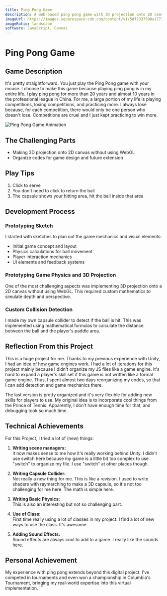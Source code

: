 ```yaml
---
title: Ping Pong Game
description: A web-based ping pong game with 3D projection onto 2D canvas, created by a former professional ping pong player with 20+ years of experience.
imageUrl: https://images.squarespace-cdn.com/content/v1/5df7337598a1771a4a73ef26/ba6206fa-a0a0-4dc1-a154-666695762c63/FPP_Table_Tennis_Game_cropped.gif?format=2500w
imageRatio: landscape
software: JavaScript, Canvas
---
```


# Ping Pong Game

## Game Description

It's pretty straightforward. You just play the Ping Pong game with your mouse. I choose to make this game because playing ping pong is in my entire life. I play ping pong for more than 20 years and almost 10 years in the professional league in China. For me, a large portion of my life is playing competitions, losing competitions, and practicing more. I always lose because, for each competition, there would only be one person who doesn't lose. Competitions are cruel and I just kept practicing to win more.

<div class="image-grid">
  <div>
    <img src="https://images.squarespace-cdn.com/content/v1/5df7337598a1771a4a73ef26/ba6206fa-a0a0-4dc1-a154-666695762c63/FPP_Table_Tennis_Game_cropped.gif?format=2500w" alt="Ping Pong Game Animation" />
  </div>
</div>

## The Challenging Parts

- Making 3D projection onto 2D canvas without using WebGL
- Organize codes for game design and future extension

## Play Tips

1. Click to serve
2. You don't need to click to return the ball
3. The capsule shows your hitting area, hit the ball inside that area

## Development Process

### Prototyping Sketch

I started with sketches to plan out the game mechanics and visual elements:

- Initial game concept and layout
- Physics calculations for ball movement
- Player interaction mechanics
- UI elements and feedback systems

### Prototyping Game Physics and 3D Projection

One of the most challenging aspects was implementing 3D projection onto a 2D canvas without using WebGL. This required custom mathematics to simulate depth and perspective.

### Custom Collision Detection

I made my own capsule collider to detect if the ball is hit. This was implemented using mathematical formulas to calculate the distance between the ball and the player's paddle area.

## Reflection From this Project

This is a huge project for me. Thanks to my previous experience with Unity, I had an idea of how game engines work. I had a lot of iterations for this project mainly because I didn't organize my JS files like a game engine. It's hard to expand a player's skill set if this game is not written like a formal game engine. Thus, I spent almost two days reorganizing my codes, so that I can add detection and game mechanics there.

The last version is pretty organized and it's very flexible for adding new skills for players to use. My original idea is to incorporate cool things from the Prince of Tennis. Apparently, I don't have enough time for that, and debugging took so much time.

## Technical Achievements

For this Project, I tried a lot of (new) things:

1. **Writing scene managers:**  
   It now makes sense to me how it's really working behind Unity. I didn't use switch here because my game is a little bit too complex to use "switch" to organize my file. I use "switch" at other places though.

2. **Writing Capsule Collider:**  
   Not really a new thing for me. This is like a revision. I used to write shaders with raymarching to make a 3D capsule, so it's not too challenging for me here. The math is simple here.

3. **Writing Basic Physics:**  
   This is also an interesting but not so challenging part.

4. **Use of Class:**  
   First time really using a lot of classes in my project. I find a lot of new ways to use the class. It's awesome.

5. **Adding Sound Effects:**  
   Sound effects are always cool to add to a game. I really like the sounds here.

## Personal Achievement

My experience with ping pong extends beyond this digital project. I've competed in tournaments and even won a championship in Columbia's Tournament, bringing my real-world expertise into this virtual implementation.
\`\`\`
